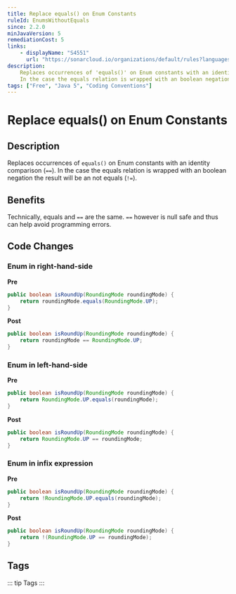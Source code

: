 ```yaml
---
title: Replace equals() on Enum Constants
ruleId: EnumsWithoutEquals
since: 2.2.0
minJavaVersion: 5
remediationCost: 5
links:
    - displayName: "S4551"
      url: "https://sonarcloud.io/organizations/default/rules?languages=java&open=java%3AS4551&q=S4551"
description:
    Replaces occurrences of 'equals()' on Enum constants with an identity comparison (==).
    In the case the equals relation is wrapped with an boolean negation the result will be an not equals (!=).
tags: ["Free", "Java 5", "Coding Conventions"]
---
```


# Replace equals() on Enum Constants

## Description

Replaces occurrences of `equals()` on Enum constants with an identity comparison (`==`).
In the case the equals relation is wrapped with an boolean negation the result will be an not equals (`!=`).

## Benefits

Technically, equals and `==` are the same. `==` however is null safe and thus can help avoid programming errors.


## Code Changes

### Enum in right-hand-side
__Pre__
```java
public boolean isRoundUp(RoundingMode roundingMode) {
    return roundingMode.equals(RoundingMode.UP);
}
```

__Post__
```java
public boolean isRoundUp(RoundingMode roundingMode) {
    return roundingMode == RoundingMode.UP;
}
```

### Enum in left-hand-side
__Pre__
```java
public boolean isRoundUp(RoundingMode roundingMode) {
    return RoundingMode.UP.equals(roundingMode);
}
```

__Post__
```java
public boolean isRoundUp(RoundingMode roundingMode) {
    return RoundingMode.UP == roundingMode;
}
```

### Enum in infix expression
__Pre__
```java
public boolean isRoundUp(RoundingMode roundingMode) {
    return !RoundingMode.UP.equals(roundingMode);
}
```

__Post__
```java
public boolean isRoundUp(RoundingMode roundingMode) {
    return !(RoundingMode.UP == roundingMode);
}
```

<VersionNotice />


## Tags

::: tip Tags
<TagLinks />
:::